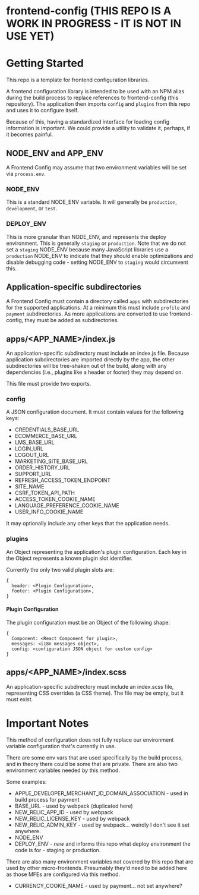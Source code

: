 # frontend-config (THIS REPO IS A WORK IN PROGRESS - IT IS NOT IN USE YET)

# Getting Started

This repo is a template for frontend configuration libraries.

A frontend configuration library is intended to be used with an NPM alias during the build process to replace references to frontend-config (this repository).  The application then imports `config` and `plugins` from this repo and uses it to configure itself.

Because of this, having a standardized interface for loading config information is important.  We could provide a utility to validate it, perhaps, if it becomes painful.

## NODE_ENV and APP_ENV

A Frontend Config may assume that two environment variables will be set via `process.env`.  

### NODE_ENV

This is a standard NODE_ENV variable.  It will generally be `production`, `development`, or `test`.  

### DEPLOY_ENV

This is more granular than NODE_ENV, and represents the deploy environment.  This is generally `staging` or `production`.  Note that we do not set a `staging` NODE_ENV because many JavaScript libraries use a `production` NODE_ENV to indicate that they should enable optimizations and disable debugging code - setting NODE_ENV to `staging` would circumvent this.

## Application-specific subdirectories

A Frontend Config must contain a directory called `apps` with subdirectories for the supported applications.  At a minimum this must include `profile` and `payment` subdirectories.  As more applications are converted to use frontend-config, they must be added as subdirectories.

## apps/<APP_NAME>/index.js

An application-specific subdirectory must include an index.js file.  Because application subdirectories are imported directly by the app, the other subdirectories will be tree-shaken out of the build, along with any dependencies (i.e., plugins like a header or footer) they may depend on.  

This file must provide two exports.

### config

A JSON configuration document.  It must contain values for the following keys:

- CREDENTIALS_BASE_URL
- ECOMMERCE_BASE_URL
- LMS_BASE_URL
- LOGIN_URL
- LOGOUT_URL
- MARKETING_SITE_BASE_URL
- ORDER_HISTORY_URL
- SUPPORT_URL
- REFRESH_ACCESS_TOKEN_ENDPOINT
- SITE_NAME
- CSRF_TOKEN_API_PATH
- ACCESS_TOKEN_COOKIE_NAME
- LANGUAGE_PREFERENCE_COOKIE_NAME
- USER_INFO_COOKIE_NAME

It may optionally include any other keys that the application needs.

### plugins

An Object representing the application's plugin configuration.  Each key in the Object represents a known plugin slot identifier.

Currently the only two valid plugin slots are:

```
{
  header: <Plugin Configuration>,
  footer: <Plugin Configuration>,
}
```

#### Plugin Configuration

The plugin configuration must be an Object of the following shape:

```
{
  Component: <React Component for plugin>,
  messages: <i18n messages object>,
  config: <configuration JSON object for custom config>
}
```

## apps/<APP_NAME>/index.scss

An application-specific subdirectory must include an index.scss file, representing CSS overrides (a CSS theme).  The file may be empty, but it must exist.

# Important Notes

This method of configuration does not fully replace our environment variable configuration that's currently in use.  

There are some env vars that are used specifically by the build process, and in theory there could be some that are private.  There are also two environment variables needed _by_ this method.

Some examples:

- APPLE_DEVELOPER_MERCHANT_ID_DOMAIN_ASSOCIATION - used in build process for payment
- BASE_URL - used by webpack (duplicated here)
- NEW_RELIC_APP_ID - used by webpack
- NEW_RELIC_LICENSE_KEY - used by webpack
- NEW_RELIC_ADMIN_KEY - used by webpack... weirdly I don't see it set anywhere.
- NODE_ENV
- DEPLOY_ENV - _new_ and informs this repo what deploy environment the code is for - staging or production.

There are also many environment variables not covered by this repo that are used by other micro-frontends.  Presumably they'd need to be added here as those MFEs are configured via this method.

- CURRENCY_COOKIE_NAME - used by payment... not set anywhere?
